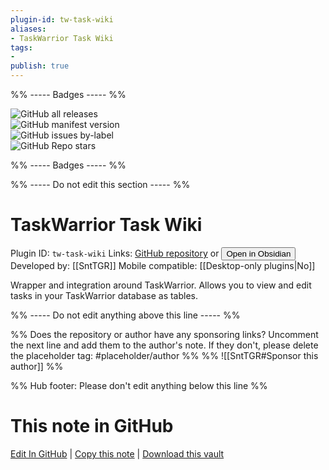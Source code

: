 ```yaml
---
plugin-id: tw-task-wiki
aliases:
- TaskWarrior Task Wiki
tags: 
- 
publish: true
---
```


%% ----- Badges ----- %%

![GitHub all releases](https://img.shields.io/github/downloads/SntTGR/obsidian-tw-task-wiki/total?color=573E7A&logo=github&style=for-the-badge)   
![GitHub manifest version](https://img.shields.io/github/manifest-json/v/SntTGR/obsidian-tw-task-wiki?color=573E7A&logo=github&style=for-the-badge)   
![GitHub issues by-label](https://img.shields.io/github/issues/SntTGR/obsidian-tw-task-wiki/help%20wanted?color=573E7A&logo=github&style=for-the-badge)   
![GitHub Repo stars](https://img.shields.io/github/stars/SntTGR/obsidian-tw-task-wiki?color=573E7A&logo=github&style=for-the-badge)

%% ----- Badges ----- %%

%% ----- Do not edit this section ----- %%

# TaskWarrior Task Wiki

Plugin ID: `tw-task-wiki`
Links: [GitHub repository](https://github.com/SntTGR/obsidian-tw-task-wiki) or [<button id=HH>Open in Obsidian</button>](obsidian://show-plugin?id=tw-task-wiki)
Developed by: [[SntTGR]]
Mobile compatible: [[Desktop-only plugins|No]]

Wrapper and integration around TaskWarrior. Allows you to view and edit tasks in your TaskWarrior database as tables.

%% ----- Do not edit anything above this line ----- %% 

%% Does the repository or author have any sponsoring links? Uncomment the next line and add them to the author's note. If they don't, please delete the placeholder tag: #placeholder/author %%
%% ![[SntTGR#Sponsor this author]] %%

%% Hub footer: Please don't edit anything below this line %%

# This note in GitHub

<span class="git-footer">[Edit In GitHub](https://github.dev/obsidian-community/obsidian-hub/blob/main/02%20-%20Community%20Expansions/02.05%20All%20Community%20Expansions/Plugins/tw-task-wiki.md "git-hub-edit-note") | [Copy this note](https://raw.githubusercontent.com/obsidian-community/obsidian-hub/main/02%20-%20Community%20Expansions/02.05%20All%20Community%20Expansions/Plugins/tw-task-wiki.md "git-hub-copy-note") | [Download this vault](https://github.com/obsidian-community/obsidian-hub/archive/refs/heads/main.zip "git-hub-download-vault") </span>
